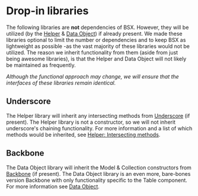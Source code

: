 # Drop-in libraries
The following libraries are __not__ dependencies of BSX. However, they will be utilized (by the [Helper][1] & [Data Object][2]) if already present. We made these libraries optional to limit the number or dependencies and to keep BSX as lightweight as possible -as the vast majority of these libraries would not be utilized. The reason we inherit functionality from them (aside from just being awesome libraries), is that the Helper and Data Object will not likely be maintained as frequently.

_Although the functional approach may change, we will ensure that the interfaces of these libraries remain identical._

## Underscore
The Helper library will inherit any intersecting methods from [Underscore][3] (if present). The Helper library is not a constructor, so we will not inherit underscore's chaining functionality. For more information and a list of which methods would be inherited, see [Helper: Intersecting methods][4].

## Backbone
The Data Object library will inherit the Model & Collection constructors from [Backbone][5] (if present). The Data Object library is an even more, bare-bones version Backbone with only functionality specific to the Table component. For more information see [Data Object][2].

[1]: https://github.com/bsextras/bootstrap-extras-map/blob/master/helper/ "Helper"
[2]: https://github.com/bsextras/bootstrap-extras-map/blob/master/helper/data-object "Data object"
[3]: http://underscorejs.org/ "Underscore"
[4]: https://github.com/bsextras/bootstrap-extras-map/blob/master/helper/ "Helper: Intersecting methods"
[5]: http://backbonejs.org/ "Backbone"
